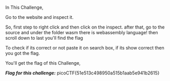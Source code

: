 In This Challenge,

Go to the website and inspect it.

So, first step to right click and then click on the inspect.
after that, go to the source and under the folder wasm there is webassembly language!
then scroll down to last you'll find the flag

To check if its correct or not paste it on search box, if its show correct then you got the flag.

You'll get the flag of this Challenge,

***Flag for this challenge:***  picoCTF{51e513c498950a515b1aab5e941b2615}